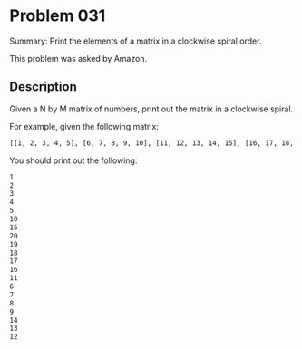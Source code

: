 # Problem 031
Summary: Print the elements of a matrix in a clockwise spiral order.

This problem was asked by Amazon.

## Description
Given a N by M matrix of numbers, print out the matrix in a clockwise spiral.

For example, given the following matrix:
```bash
[[1, 2, 3, 4, 5], [6, 7, 8, 9, 10], [11, 12, 13, 14, 15], [16, 17, 18, 19, 20]]
```
You should print out the following:
```bash
1
2
3
4
5
10
15
20
19
18
17
16
11
6
7
8
9
14
13
12
```